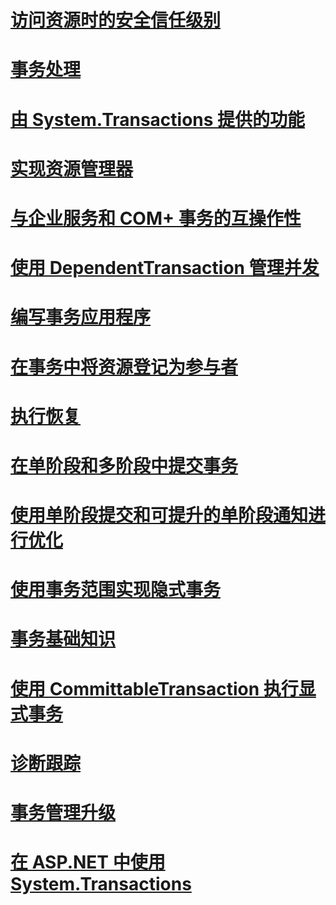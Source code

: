 # [访问资源时的安全信任级别 ](security-trust-levels-in-accessing-resources.md)
# [事务处理 ](index.md)
# [由 System.Transactions 提供的功能 ](features-provided-by-system-transactions.md)
# [实现资源管理器 ](implementing-a-resource-manager.md)
# [与企业服务和 COM+ 事务的互操作性 ](interoperability-with-enterprise-services-and-com-transactions.md)
# [使用 DependentTransaction 管理并发 ](managing-concurrency-with-dependenttransaction.md)
# [编写事务应用程序 ](writing-a-transactional-application.md)
# [在事务中将资源登记为参与者 ](enlisting-resources-as-participants-in-a-transaction.md)
# [执行恢复 ](performing-recovery.md)
# [在单阶段和多阶段中提交事务 ](committing-a-transaction-in-single-phase-and-multi-phase.md)
# [使用单阶段提交和可提升的单阶段通知进行优化 ](optimization-spc-and-promotable-spn.md)
# [使用事务范围实现隐式事务 ](implementing-an-implicit-transaction-using-transaction-scope.md)
# [事务基础知识 ](transaction-fundamentals.md)
# [使用 CommittableTransaction 执行显式事务 ](implementing-an-explicit-transaction-using-committabletransaction.md)
# [诊断跟踪 ](diagnostic-traces.md)
# [事务管理升级 ](transaction-management-escalation.md)
# [在 ASP.NET 中使用 System.Transactions](using-system-transactions-in-aspnet.md)
